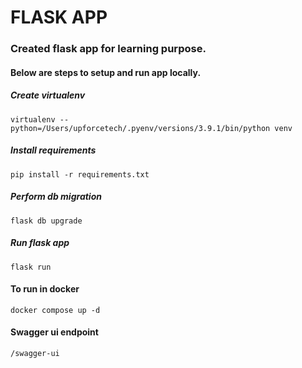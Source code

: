 # FLASK APP

### Created flask app for learning purpose.
#### Below are steps to setup and run app locally.
##### Create virtualenv
``` virtualenv --python=/Users/upforcetech/.pyenv/versions/3.9.1/bin/python venv ```
##### Install requirements
```pip install -r requirements.txt```
##### Perform db migration
```flask db upgrade```
##### Run flask app
```flask run```

#### To run in docker
```docker compose up -d```

#### Swagger ui endpoint
```/swagger-ui```